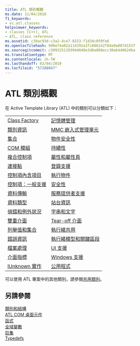 ```yaml
---
title: ATL 類別概觀
ms.date: 11/04/2016
f1_keywords:
- vc.atl.classes
helpviewer_keywords:
- classes [C++], ATL
- ATL, class reference
ms.assetid: c38ac93d-c3a2-4ce7-8153-f1d34c0f0fa6
ms.openlocfilehash: 9d0e74a02a114392a3fc686142f84a9a807d1537
ms.sourcegitcommit: c3093251193944840e3d0a068ecc30e6449624ba
ms.translationtype: MT
ms.contentlocale: zh-TW
ms.lasthandoff: 03/04/2019
ms.locfileid: "57288047"
---
```

# <a name="atl-class-overview"></a>ATL 類別概觀

在 Active Template Library (ATL) 中的類別可以分類如下：

|||
|-|-|
|[Class Factory](../atl/class-factories-classes.md)|[記憶體管理](../atl/memory-management-classes.md)|
|[類別資訊](../atl/class-information-classes.md)|[MMC 嵌入式管理單元](../atl/mmc-snap-in-classes.md)|
|[集合](../atl/collection-classes.md)|[物件安全性](../atl/object-safety-classes.md)|
|[COM 模組](../atl/com-modules-classes.md)|[持續性](../atl/persistence-classes.md)|
|[複合控制項](../atl/composite-controls-classes.md)|[屬性和屬性頁](../atl/properties-and-property-pages-classes.md)|
|[連接點](../atl/connection-points-classes.md)|[登錄支援](../atl/registry-support-classes.md)|
|[控制項內含項目](../atl/control-containment-classes.md)|[執行物件](../atl/running-objects-classes.md)|
|[控制項：一般支援](../atl/controls-general-support-classes.md)|[安全性](../atl/security-classes.md)|
|[資料傳輸](../atl/data-transfer-classes.md)|[服務提供者支援](../atl/service-provider-support-classes.md)|
|[資料類型](../atl/data-types-classes.md)|[站台資訊](../atl/site-information-classes.md)|
|[偵錯和例外狀況](../atl/debugging-and-exceptions-classes.md)|[字串和文字](../atl/string-and-text-classes.md)|
|[雙重介面](../atl/dual-interfaces-classes.md)|[Tear-off 介面](../atl/tear-off-interfaces-classes.md)|
|[列舉值和集合](../atl/enumerators-and-collections-classes.md)|[執行緒共用](../atl/thread-pooling-classes.md)|
|[錯誤資訊](../atl/error-information-classes.md)|[執行緒模型和關鍵區段](../atl/threading-models-and-critical-sections-classes.md)|
|[檔案處理](../atl/file-handling-classes.md)|[UI 支援](../atl/ui-support-classes.md)|
|[介面指標](../atl/interface-pointers-classes.md)|[Windows 支援](../atl/windows-support-classes.md)|
|[IUnknown 實作](../atl/iunknown-implementation-classes.md)|[公用程式](../atl/utility-classes.md)|

可以使用 ATL 專案中的其他類別，請參閱[共用類別](../atl-mfc-shared/atl-mfc-shared-classes.md)。

## <a name="see-also"></a>另請參閱

[類別和結構](../atl/reference/atl-classes.md)<br/>
[ATL COM 桌面元件](../atl/atl-com-desktop-components.md)<br/>
[函式](../atl/reference/atl-functions.md)<br/>
[全域變數](../atl/reference/atl-global-variables.md)<br/>
[巨集](../atl/reference/atl-macros.md)<br/>
[Typedefs](../atl/reference/atl-typedefs.md)
